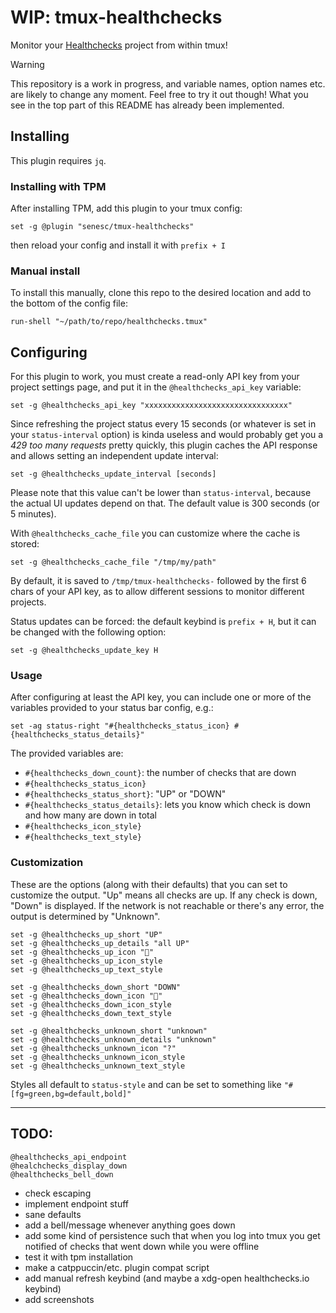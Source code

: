 # WIP: tmux-healthchecks
Monitor your [Healthchecks](https://healthchecks.io) project from within tmux!
> [!WARNING]
> This repository is a work in progress, and variable names, option names etc. are likely to change any moment. Feel free to try it out though! What you see in the top part of this README has already been implemented.

## Installing
This plugin requires `jq`.
### Installing with TPM
After installing TPM, add this plugin to your tmux config:
```
set -g @plugin "senesc/tmux-healthchecks"
```
then reload your config and install it with `prefix + I`
### Manual install
To install this manually, clone this repo to the desired location and add to the bottom of the config file:
```
run-shell "~/path/to/repo/healthchecks.tmux"
```

## Configuring
For this plugin to work, you must create a read-only API key from your project settings page, and put it in the `@healthchecks_api_key` variable:
```
set -g @healthchecks_api_key "xxxxxxxxxxxxxxxxxxxxxxxxxxxxxxxx"
```
Since refreshing the project status every 15 seconds (or whatever is set in your `status-interval` option) is kinda useless and would probably get you a *429 too many requests* pretty quickly, this plugin caches the API response and allows setting an independent update interval:
```
set -g @healthchecks_update_interval [seconds]
```
Please note that this value can't be lower than `status-interval`, because the actual UI updates depend on that. The default value is 300 seconds (or 5 minutes).

With `@healthchecks_cache_file` you can customize where the cache is stored:
```
set -g @healthchecks_cache_file "/tmp/my/path"
```
By default, it is saved to `/tmp/tmux-healthchecks-` followed by the first 6 chars of your API key, as to allow different sessions to monitor different projects.

Status updates can be forced: the default keybind is `prefix + H`, but it can be changed with the following option:
```
set -g @healthchecks_update_key H
```

### Usage
After configuring at least the API key, you can include one or more of the variables provided to your status bar config, e.g.:
```
set -ag status-right "#{healthchecks_status_icon} #{healthchecks_status_details}"
```
The provided variables are:
- `#{healthchecks_down_count}`: the number of checks that are down
- `#{healthchecks_status_icon}`
- `#{healthchecks_status_short}`: "UP" or "DOWN"
- `#{healthchecks_status_details}`: lets you know which check is down and how many are down in total
- `#{healthchecks_icon_style}`
- `#{healthchecks_text_style}`

### Customization
These are the options (along with their defaults) that you can set to customize the output. "Up" means all checks are up. If any check is down, "Down" is displayed. If the network is not reachable or there's any error, the output is determined by "Unknown".
```
set -g @healthchecks_up_short "UP"
set -g @healthchecks_up_details "all UP"
set -g @healthchecks_up_icon "󰗶"
set -g @healthchecks_up_icon_style
set -g @healthchecks_up_text_style

set -g @healthchecks_down_short "DOWN"
set -g @healthchecks_down_icon ""
set -g @healthchecks_down_icon_style
set -g @healthchecks_down_text_style

set -g @healthchecks_unknown_short "unknown"
set -g @healthchecks_unknown_details "unknown"
set -g @healthchecks_unknown_icon "?"
set -g @healthchecks_unknown_icon_style
set -g @healthchecks_unknown_text_style
```
Styles all default to `status-style` and can be set to something like `"#[fg=green,bg=default,bold]"`


---

## TODO:
```
@healthchecks_api_endpoint
@healchchecks_display_down
@healthchecks_bell_down
```

- check escaping
- implement endpoint stuff
- sane defaults
- add a bell/message whenever anything goes down
- add some kind of persistence such that when you log into tmux you get notified of checks that went down while you were offline
- test it with tpm installation
- make a catppuccin/etc. plugin compat script
- add manual refresh keybind (and maybe a xdg-open healthchecks.io keybind)
- add screenshots
